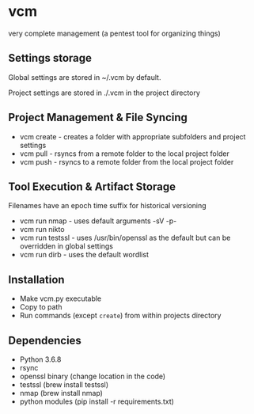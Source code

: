 # vcm
very complete management (a pentest tool for organizing things)

## Settings storage
Global settings are stored in ~/.vcm by default.

Project settings are stored in ./.vcm in the project directory

## Project Management & File Syncing
* vcm create - creates a folder with appropriate subfolders and project settings
* vcm pull - rsyncs from a remote folder to the local project folder
* vcm push - rsyncs to a remote folder from the local project folder

## Tool Execution & Artifact Storage
Filenames have an epoch time suffix for historical versioning 
* vcm run nmap - uses default arguments -sV -p-
* vcm run nikto 
* vcm run testssl - uses /usr/bin/openssl as the default but can be overridden in global settings
* vcm run dirb - uses the default wordlist

## Installation
* Make vcm.py executable
* Copy to path
* Run commands (except `create`) from within projects directory

## Dependencies
* Python 3.6.8
* rsync
* openssl binary (change location in the code)
* testssl (brew install testssl)
* nmap (brew install nmap)
* python modules (pip install -r requirements.txt)
